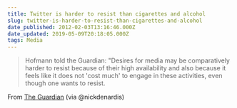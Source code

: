 ```yaml
---
title: Twitter is harder to resist than cigarettes and alcohol
slug: twitter-is-harder-to-resist-than-cigarettes-and-alcohol
date_published: 2012-02-03T13:16:46.000Z
date_updated: 2019-05-09T20:18:05.000Z
tags: Media
---
```


> Hofmann told the Guardian: "Desires for media may be comparatively harder to resist because of their high availability and also because it feels like it does not 'cost much' to engage in these activities, even though one wants to resist.

From [The Guardian](http://www.guardian.co.uk/technology/2012/feb/03/twitter-resist-cigarettes-alcohol-study) (via @nickdenardis)
